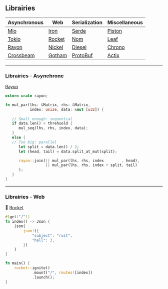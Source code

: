 ## Librairies

| Asynchronous | Web | Serialization | Miscellaneous |
| ---------- | --- | ------------- | ------ |
| [Mio](https://crates.io/crates/mio) | [Iron](https://crates.io/crates/iron) | [Serde](https://crates.io/crates/serde) | [Piston](https://crates.io/crates/piston) |
| [Tokio](https://crates.io/crates/tokio-core) | [Rocket](https://crates.io/crates/rocket) | [Nom](https://crates.io/crates/nom) | [Leaf](https://crates.io/crates/leaf) |
| [Rayon](https://crates.io/crates/rayon) | [Nickel](https://crates.io/crates/nickel) | [Diesel](https://crates.io/crates/diesel) | [Chrono](https://crates.io/crates/chrono) |
| [Crossbeam](https://crates.io/crates/crossbeam) | [Gotham](https://crates.io/crates/gotham) | [ProtoBuf](https://crates.io/crates/protobuf) | [Actix](https://github.com/actix/actix) |

---

### Librairies - Asynchrone

[Rayon](https://github.com/nikomatsakis/rayon)

```rust
extern crate rayon;

fn mul_par(lhs: &Matrix, rhs: &Matrix,
           index: usize, data: &mut [u32]) {
 
   // Small enough: sequential
   if data.len() < threhsold {
      mul_seq(lhs, rhs, index, data);
   }
   else {
   // Too big: parallel
      let split = data.len() / 2;
      let (head, tail) = data.split_at_mut(split);

      rayon::join(|| mul_par(lhs, rhs, index        , head),
                  || mul_par(lhs, rhs, index + split, tail)
      );
   }
}
```

---

### Librairies - Web

🚀 [Rocket](https://rocket.rs/)

```rust
#[get("/")]
fn index() -> Json {
    Json(
        json!({
            "subject": "rust",
            "hall": 3,
        })
    )
}

fn main() {
    rocket::ignite()
            .mount("/", routes![index])
            .launch();
}
```
